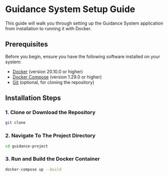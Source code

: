 # Guidance System Setup Guide

This guide will walk you through setting up the Guidance System application from installation to running it with Docker.

## Prerequisites

Before you begin, ensure you have the following software installed on your system:

- [Docker](https://www.docker.com/get-started) (version 20.10.0 or higher)
- [Docker Compose](https://docs.docker.com/compose/install/) (version 1.29.0 or higher)
- [Git](https://git-scm.com/downloads) (optional, for cloning the repository)


## Installation Steps

### 1. Clone or Download the Repository
```bash
git clone 
```

### 2. Navigate To The Project Directory
```bash
cd guidance-project
```

### 3. Run and Build the Docker Container
```bash
docker-compose up --build
```
